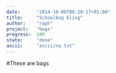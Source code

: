 ```yaml
---
date:      "2014-10-06T08:20:17+01:00"
title:     "Schoolbag bling"
author:    "raph"
project:   "bags"
progress:  100
state:     "done"
ascii:     "ascii/na.txt"
---
```

#These
are bags

